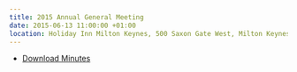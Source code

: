 ```yaml
---
title: 2015 Annual General Meeting
date: 2015-06-13 11:00:00 +01:00
location: Holiday Inn Milton Keynes, 500 Saxon Gate West, Milton Keynes, MK9 2HQ
---
```


* [Download Minutes](/downloads/meetings/2015-06-13.pdf)